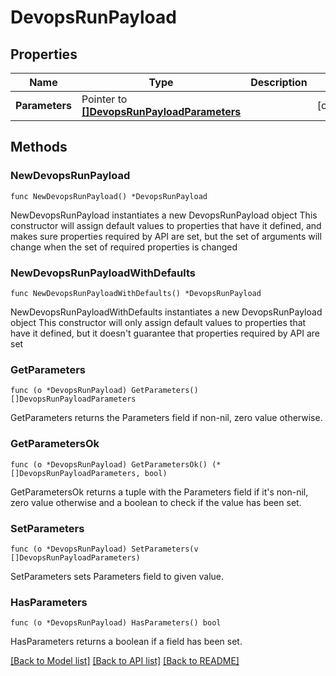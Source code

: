 # DevopsRunPayload

## Properties

Name | Type | Description | Notes
------------ | ------------- | ------------- | -------------
**Parameters** | Pointer to [**[]DevopsRunPayloadParameters**](DevopsRunPayloadParameters.md) |  | [optional] 

## Methods

### NewDevopsRunPayload

`func NewDevopsRunPayload() *DevopsRunPayload`

NewDevopsRunPayload instantiates a new DevopsRunPayload object
This constructor will assign default values to properties that have it defined,
and makes sure properties required by API are set, but the set of arguments
will change when the set of required properties is changed

### NewDevopsRunPayloadWithDefaults

`func NewDevopsRunPayloadWithDefaults() *DevopsRunPayload`

NewDevopsRunPayloadWithDefaults instantiates a new DevopsRunPayload object
This constructor will only assign default values to properties that have it defined,
but it doesn't guarantee that properties required by API are set

### GetParameters

`func (o *DevopsRunPayload) GetParameters() []DevopsRunPayloadParameters`

GetParameters returns the Parameters field if non-nil, zero value otherwise.

### GetParametersOk

`func (o *DevopsRunPayload) GetParametersOk() (*[]DevopsRunPayloadParameters, bool)`

GetParametersOk returns a tuple with the Parameters field if it's non-nil, zero value otherwise
and a boolean to check if the value has been set.

### SetParameters

`func (o *DevopsRunPayload) SetParameters(v []DevopsRunPayloadParameters)`

SetParameters sets Parameters field to given value.

### HasParameters

`func (o *DevopsRunPayload) HasParameters() bool`

HasParameters returns a boolean if a field has been set.


[[Back to Model list]](../README.md#documentation-for-models) [[Back to API list]](../README.md#documentation-for-api-endpoints) [[Back to README]](../README.md)


